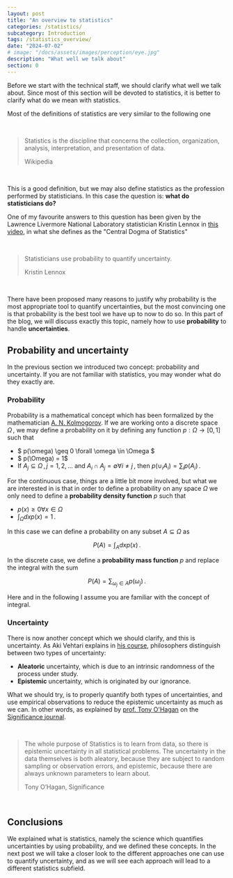 ```yaml
---
layout: post
title: "An overview to statistics"
categories: /statistics/
subcategory: Introduction
tags: /statistics_overview/
date: "2024-07-02"
# image: "/docs/assets/images/perception/eye.jpg"
description: "What well we talk about"
section: 0
---
```


Before we start with the technical staff, we should clarify what well we talk about.
Since most of this section will be devoted to statistics, it is better to clarify what do we mean with 
statistics.

Most of the definitions of statistics are very similar to the following one

<br>

> Statistics is the discipline that concerns the collection, organization,
> analysis, interpretation, and presentation of data.
> 
> Wikipedia

<br>

This is a good definition, but we may also define statistics as the profession performed
by statisticians. In this case the question is: **what do statisticians do?**

One of my favourite answers to this question has been given by the
Lawrence Livermore National Laboratory statistician Kristin Lennox in [this video](https://www.youtube.com/watch?v=eDMGDhyDxuY&t=826s),
in what she defines as the "Central Dogma of Statistics"

<br>

> Statisticians use probability to quantify uncertainty.
> 
> Kristin Lennox

<br>

There have been proposed many reasons to justify why probability is the most appropriate tool
to quantify uncertainties, but the most convincing one is that probability
is the best tool we have up to now to do so.
In this part of the blog, we will discuss exactly this topic, namely how to use **probability**
to handle **uncertainties**.

## Probability and uncertainty

In the previous section we introduced two concept: probability and uncertainty.
If you are not familiar with statistics, you may wonder what do they exactly are.

### Probability

Probability is a mathematical concept which has been formalized by the mathematician [A. N. Kolmogorov](
https://it.wikipedia.org/wiki/Andrej_Nikolaevi%C4%8D_Kolmogorov).
If we are working onto a discrete space $\Omega\,,$
we may define a probability on it by defining any function $p : \Omega \rightarrow [0, 1]$ such that

- $ p(\omega) \geq 0 \forall \omega \in \Omega $
- $ p(\Omega) = 1$
- If $A_j \subseteq \Omega\,, j=1,2,...$ and $A_i \cap A_j = \emptyset \forall i \neq j\,,$ then $p(\cup_i A_i) = \sum_i p(A_i)\,.$

For the continuous case, things are a little bit more involved, but what we are interested in is that
in order to define a probability on any space $\Omega$ we only need to define a **probability
density function** $p$ such that 
- $p(x) \geq 0 \forall x \in \Omega$
- $\int_\Omega dx p(x) = 1\,.$

In this case we can define a probability on any subset $A \subseteq \Omega$ as 

$$P(A) = \int_A dx p(x)\,.$$

In the discrete case, we define a **probability mass function** $p$ and replace the integral with the sum

$$ P(A) = \sum_{\omega_j \in A} p(\omega_j) \,.$$

Here and in the following I assume you are familiar with the concept of integral.

### Uncertainty

There is now another concept which we should clarify, and this is uncertainty.
As Aki Vehtari explains in [his course](https://www.youtube.com/watch?v=AcKRob0C8EY&list=PLBqnAso5Dy7O0IVoVn2b-WtetXQk5CDk6),
philosophers distinguish between two types of uncertainty:
- **Aleatoric** uncertainty, which is due to an intrinsic randomness of the process under study.
- **Epistemic** uncertainty, which is originated by our ignorance.

What we should try, is to properly quantify both types of uncertainties, and use empirical observations to reduce
the epistemic uncertainty as much as we can.
In other words, as explained by [prof. Tony O'Hagan](http://www.stat.columbia.edu/~gelman/stuff_for_blog/ohagan.pdf) 
on the [Significance journal](https://academic.oup.com/jrssig?login=false).

<br>

> The whole purpose of Statistics is to learn
> from data, so there is epistemic uncertainty
> in all statistical problems. The uncertainty
> in the data themselves is both aleatory, because they are subject to random sampling
> or observation errors, and epistemic, because there are always unknown parameters
> to learn about.
> 
> Tony O’Hagan, Significance

<br>

## Conclusions

We explained what is statistics, namely the science which quantifies uncertainties by using probability,
and we defined these concepts.
In the next post we will take a closer look to the different approaches one can use to
quantify uncertainty, and as we will see each approach will lead to a different statistics subfield.